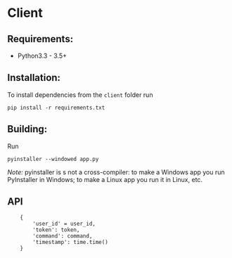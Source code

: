 # Client

## Requirements:
* Python3.3 - 3.5+

## Installation:

To install dependencies from the `client` folder run

```
pip install -r requirements.txt
```


## Building:

Run 

```
pyinstaller --windowed app.py
```

*Note:* pyinstaller is s not a cross-compiler: to make a Windows app you run PyInstaller in Windows; to make a Linux app you run it in Linux, etc. 


## API

```
   	{	
    	'user_id' = user_id,
        'token': token,
        'command': command,
        'timestamp': time.time()
    }
```

